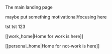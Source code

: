 The main landing page

maybe put something motivational/focusing here

tst tst 123

[[work_home|Home for work is here]]

[[personal_home|Home for not-work is here]]